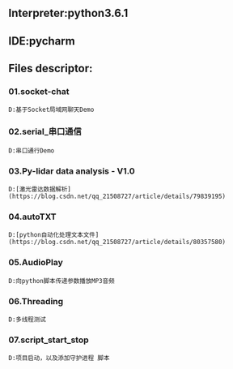 ## Interpreter:python3.6.1
## IDE:pycharm

## Files descriptor:
### 01.socket-chat 
    D:基于Socket局域网聊天Demo

### 02.serial_串口通信 
    D:串口通行Demo

### 03.Py-lidar data analysis - V1.0 
    D:[激光雷达数据解析](https://blog.csdn.net/qq_21508727/article/details/79839195)

### 04.autoTXT 
    D:[python自动化处理文本文件](https://blog.csdn.net/qq_21508727/article/details/80357580) 

### 05.AudioPlay 
    D:向python脚本传递参数播放MP3音频

### 06.Threading 
    D:多线程测试

### 07.script_start_stop  
    D:项目启动，以及添加守护进程 脚本


